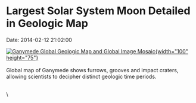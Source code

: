 Largest Solar System Moon Detailed in Geologic Map
==================================================

Date: 2014-02-12 21:02:00

[![Ganymede Global Geologic Map and Global Image
Mosaic](http://www.jpl.nasa.gov/images/jupiter/20140212/pia17901-226.jpg){width="100"
height="75"}](http://www.jpl.nasa.gov/news/news.cfm?release=2014-046&rn=news.xml&rst=4044)\
\
Global map of Ganymede shows furrows, grooves and impact craters,
allowing scientists to decipher distinct geologic time periods.

\
\
